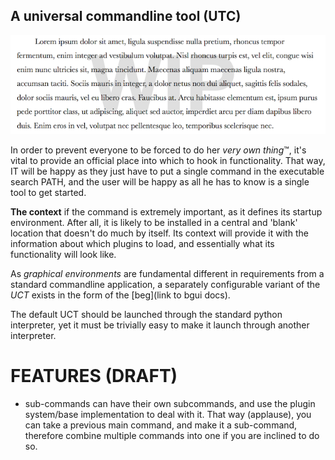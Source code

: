 ## A universal commandline tool (UTC)

![under construction](https://raw.githubusercontent.com/Byron/bcore/master/src/images/wip.png)

In order to prevent everyone to be forced to do her *very own thing*™, it's vital to provide an official place into which to hook in functionality. That way, IT will be happy as they just have to put a single command in the executable search PATH, and the user will be happy as all he has to know is a single tool to get started.

**The context** if the command is extremely important, as it defines its startup environment. After all, it is likely to be installed in a central and 'blank' location that doesn't do much by itself. Its context will provide it with the information about which plugins to load, and essentially what its functionality will look like.

As *graphical environments* are fundamental different in requirements from a standard commandline application, a separately configurable variant of the *UCT* exists in the form of the [beg](link to bgui docs).

The default UCT should be launched through the standard python interpreter, yet it must be trivially easy to make it launch through another interpreter.


# FEATURES (DRAFT)

* sub-commands can have their own subcommands, and use the plugin system/base implementation to deal with it. That way (applause), you can take a previous main command, and make it a sub-command, therefore combine multiple commands into one if you are inclined to do so.

